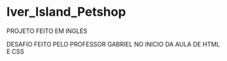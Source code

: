 # Iver_Island_Petshop

PROJETO FEITO EM INGLES

DESAFIO FEITO PELO PROFESSOR GABRIEL NO INICIO DA AULA DE HTML E CSS
